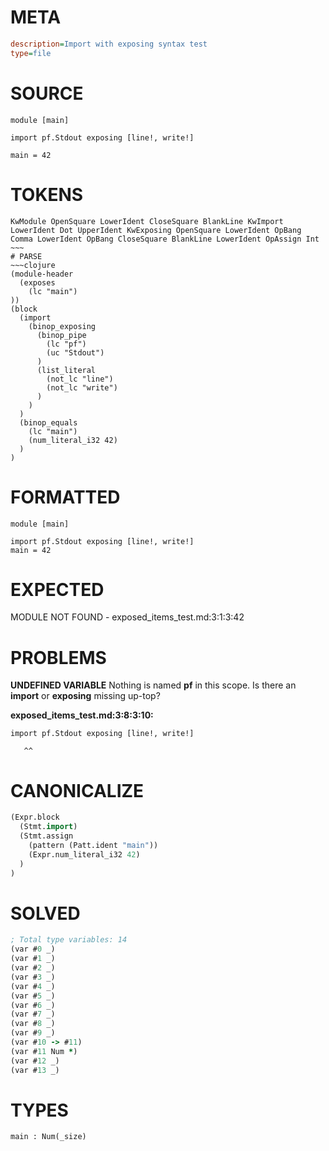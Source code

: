 # META
~~~ini
description=Import with exposing syntax test
type=file
~~~
# SOURCE
~~~roc
module [main]

import pf.Stdout exposing [line!, write!]

main = 42
~~~
# TOKENS
~~~text
KwModule OpenSquare LowerIdent CloseSquare BlankLine KwImport LowerIdent Dot UpperIdent KwExposing OpenSquare LowerIdent OpBang Comma LowerIdent OpBang CloseSquare BlankLine LowerIdent OpAssign Int ~~~
# PARSE
~~~clojure
(module-header
  (exposes
    (lc "main")
))
(block
  (import
    (binop_exposing
      (binop_pipe
        (lc "pf")
        (uc "Stdout")
      )
      (list_literal
        (not_lc "line")
        (not_lc "write")
      )
    )
  )
  (binop_equals
    (lc "main")
    (num_literal_i32 42)
  )
)
~~~
# FORMATTED
~~~roc
module [main]

import pf.Stdout exposing [line!, write!]
main = 42
~~~
# EXPECTED
MODULE NOT FOUND - exposed_items_test.md:3:1:3:42
# PROBLEMS
**UNDEFINED VARIABLE**
Nothing is named **pf** in this scope.
Is there an **import** or **exposing** missing up-top?

**exposed_items_test.md:3:8:3:10:**
```roc
import pf.Stdout exposing [line!, write!]
```
       ^^


# CANONICALIZE
~~~clojure
(Expr.block
  (Stmt.import)
  (Stmt.assign
    (pattern (Patt.ident "main"))
    (Expr.num_literal_i32 42)
  )
)
~~~
# SOLVED
~~~clojure
; Total type variables: 14
(var #0 _)
(var #1 _)
(var #2 _)
(var #3 _)
(var #4 _)
(var #5 _)
(var #6 _)
(var #7 _)
(var #8 _)
(var #9 _)
(var #10 -> #11)
(var #11 Num *)
(var #12 _)
(var #13 _)
~~~
# TYPES
~~~roc
main : Num(_size)
~~~
